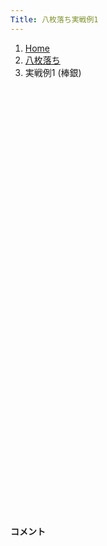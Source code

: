 ```yaml
---
Title: 八枚落ち実戦例1
---
```

<nav aria-label="breadcrumb">
  <ol class="breadcrumb mb-3">
    <li class="breadcrumb-item"><a href="/shogi-beginners/">Home</a></li>
    <li class="breadcrumb-item"><a href="/shogi-beginners/8mai/">八枚落ち</a></li>
    <li class="breadcrumb-item active" aria-current="page">実戦例1 (棒銀)</li>
  </ol>
</nav>
<div class="row">
  <div class="col-lg-1"></div>
  <div class="col-sm" tabindex="-1">
    <script id="example-kif" type="kif">
手合割：八枚落ち
下手：下手
上手：上手
手数----指手---------消費時間--
*<ruby>棒銀<rt>ぼうぎん</rt></ruby>の<ruby>勝<rt>か</rt></ruby>ち<ruby>方<rt>かた</rt></ruby>をおぼえましょう。
*<div class="text-center"><img class="img-fluid pt-3 w-50" src="/shogi-beginners/img/cat7.png"></div>
   1 ７二金(61)
   2 ７六歩(77)
   3 ３二金(41)
   4 ２六歩(27)
   5 ８四歩(83)
   6 ２五歩(26)
   7 ８三金(72)
   8 ３八銀(39)
 *<ruby>飛車<rt>ひしゃ</rt></ruby><ruby>先<rt>さき</rt></ruby>の<ruby>歩交換<rt>ふこうかん</rt></ruby>より、<ruby>銀<rt>ぎん</rt></ruby>を<ruby>前<rt>まえ</rt></ruby>に<ruby>出<rt>だ</rt></ruby>していくほうがいいです。
   9 ６二玉(51)
  10 ２七銀(38)
  11 ８二金(83)
  12 ３六銀(27)
  13 ７二玉(62)
  14 ３五銀(36)
*まずはここまでの<ruby>手順<rt>てじゅん</rt></ruby>をおぼえましょう。
  15 ８三玉(72)
  16 ２四歩(25)
  17 同　歩(23)
  18 同　銀(35)
*<ruby>次<rt>つぎ</rt></ruby>に☗<ruby>３三<rt>さんさん</rt></ruby><ruby>銀成<rt>ぎんなり</rt></ruby>をねらっています。
  19 ４四歩(43)
*<ruby>上手<rt>うわて</rt></ruby>は２<ruby>筋<rt>すじ</rt></ruby>が<ruby>受<rt>う</rt></ruby>からないので<ruby>色々<rt>いろいろ</rt></ruby>な<ruby>手<rt>て</rt></ruby>をくりだしてきます。
  20 同　角(88)
*<ruby>平凡<rt>へいぼん</rt></ruby>に☗<ruby>同角<rt>どうかく</rt></ruby>が<ruby>正解<rt>せいかい</rt></ruby>です。
  21 ４三金(32)
  22 ８八角(44)
  23 ８五歩(84)
*<ruby>問題<rt>もんだい</rt></ruby>: <ruby>次<rt>つぎ</rt></ruby>の<ruby>手<rt>て</rt></ruby>を<ruby>考<rt>かんが</rt></ruby>えてみましょう。
*<div><img class="img-fluid" src="/shogi-beginners/img/cat2.png"></div>
  24 ３三銀成(24)
*<ruby>角<rt>かく</rt></ruby>の<ruby>利<rt>き</rt></ruby>きをいかしたこの<ruby>手<rt>て</rt></ruby>が<ruby>重要<rt>じゅうよう</rt></ruby>です。
  25 ５四金(43)
  26 ４三成銀(33)
*<ruby>飛車<rt>ひしゃ</rt></ruby>はいつでも<ruby>成<rt>な</rt></ruby>れるので<ruby>成銀<rt>なりぎん</rt></ruby>を<ruby>先<rt>さき</rt></ruby>に<ruby>動<rt>うご</rt></ruby>かします。いつでも<ruby>角<rt>かく</rt></ruby>を<ruby>成<rt>な</rt></ruby>れるようにしておきます。
  27 ８六歩(85)
*<ruby>問題<rt>もんだい</rt></ruby>: <ruby>次<rt>つぎ</rt></ruby>の<ruby>手<rt>て</rt></ruby>を<ruby>考<rt>かんが</rt></ruby>えてみましょう。
*<div><img class="img-fluid" src="/shogi-beginners/img/cat2.png"></div>
  28 同　歩(87)
*このような<ruby>攻<rt>せ</rt></ruby>めはかならず☗<ruby>同歩<rt>どうふ</rt></ruby>と<ruby>応<rt>おう</rt></ruby>じましょう。と<ruby>金<rt>きん</rt></ruby>ができると<ruby>大変<rt>たいへん</rt></ruby>です。
  29 ６五金(54)
  30 ３三角成(88)
  31 ５四歩(53)
  32 ２二飛成(28)
*<ruby>手<rt>て</rt></ruby>が<ruby>広<rt>ひろ</rt></ruby>いですが、<ruby>少<rt>すこ</rt></ruby>しずつ<ruby>駒<rt>こま</rt></ruby>を<ruby>寄<rt>よ</rt></ruby>せていけばいいです。
  33 ７六金(65)
  34 ５一馬(33)
*<ruby>次<rt>つぎ</rt></ruby>に☗<ruby>６一馬<rt>ろくいちうま</rt></ruby>をねらっています。
  35 ８一金(82)
  36 ２五龍(22)
*<ruby>次<rt>つぎ</rt></ruby>に☗<ruby>８五<rt>はちごー</rt></ruby><ruby>龍<rt>りゅう</rt></ruby>をねらっています。
  37 ６七金(76)
*<ruby>問題<rt>もんだい</rt></ruby>: <ruby>次<rt>つぎ</rt></ruby>の<ruby>手<rt>て</rt></ruby>を<ruby>考<rt>かんが</rt></ruby>えてみましょう。
*<div><img class="img-fluid" src="/shogi-beginners/img/cat2.png"></div>
  38 ７五龍(25)
*<ruby>次<rt>つぎ</rt></ruby>に☗<ruby>７三馬<rt>ななさんうま</rt></ruby>をねらうのがいいです。<ruby>龍<rt>りゅう</rt></ruby>と<ruby>馬<rt>うま</rt></ruby>を<ruby>使<rt>つか</rt></ruby>って<ruby>少<rt>すこ</rt></ruby>しずつ<ruby>攻<rt>せ</rt></ruby>めましょう。
  39 ９二玉(83)
  40 ７三馬(51)
*ここまでくればあと<ruby>少<rt>すこ</rt></ruby>しです。
  41 ７一歩打
*<ruby>問題<rt>もんだい</rt></ruby>: <ruby>次<rt>つぎ</rt></ruby>の<ruby>手<rt>て</rt></ruby>を<ruby>考<rt>かんが</rt></ruby>えてみましょう。
*<div><img class="img-fluid" src="/shogi-beginners/img/cat2.png"></div>
  42 ８五歩(86)
*<ruby>龍<rt>りゅう</rt></ruby>と<ruby>馬<rt>うま</rt></ruby>だけでは<ruby>攻<rt>せ</rt></ruby>めが<ruby>弱<rt>よわ</rt></ruby>いので、と<ruby>金<rt>きん</rt></ruby>を<ruby>作<rt>つく</rt></ruby>りにいくのがいいです。
  43 ７二歩(71)
  44 ７四馬(73)
  45 ９一玉(92)
  46 ５六馬(74)
*☗<ruby>８四<rt>はちよん</rt></ruby><ruby>歩<rt>ふ</rt></ruby>から<ruby>勝<rt>か</rt></ruby>ちにいってもいいですが、<ruby>金<rt>きん</rt></ruby>をタダで<ruby>取<rt>と</rt></ruby>ってしまえば<ruby>必勝<rt>ひっしょう</rt></ruby>です。
  47 ６四歩(63)
  48 ６七馬(56)
  49 ６五歩(64)
  50 ８四歩(85)
  51 ４八歩打
  52 同　金(49)
  53 ８二玉(91)
*<ruby>問題<rt>もんだい</rt></ruby>: <ruby>次<rt>つぎ</rt></ruby>の<ruby>手<rt>て</rt></ruby>を<ruby>考<rt>かんが</rt></ruby>えてみましょう。
*<div><img class="img-fluid" src="/shogi-beginners/img/cat2.png"></div>
  54 ７四龍(75)
*<ruby>次<rt>つぎ</rt></ruby>にと<ruby>金<rt>きん</rt></ruby><ruby>作<rt>つく</rt></ruby>りをねらうのがいい<ruby>手<rt>て</rt></ruby>です。
  55 ９一玉(82)
  56 ８三歩成(84)
  57 ８二歩打
  58 ７二と(83)
  59 １四歩(13)
  60 ８一と(72)
  61 同　玉(91)
  62 ７二金打
  63 ９二玉(81)
  64 ７三龍(74)
  65 １五歩(14)
  66 ８二金(72)
  67 投了
*<a href="/shogi-beginners/8mai/example2/">
*<ruby>次<rt>つぎ</rt></ruby>の<ruby>棋譜<rt>きふ</rt></ruby>を<ruby>見<rt>み</rt></ruby>よう！
*<div class="text-center"><img class="img-fluid pt-3 w-50" src="/shogi-beginners/img/cat1.png"></div></a>
まで66手で下手の勝ち
    </script>
    <svg id="example" xmlns="http://www.w3.org/2000/svg" viewBox="0,0,400,540"></svg>
  </div>
  <div class="col-sm">
    <h4 class="pt-3">コメント</h4>
    <div id="comment"></div>
  </div>
  <div class="col-lg-1"></div>
</div>

